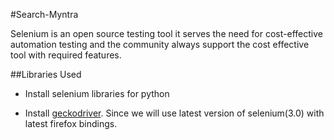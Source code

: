 #Search-Myntra

 Selenium is an open source testing tool it serves the need for cost-effective automation testing and the community always support the cost effective tool with required features.

##Libraries Used

* Install selenium libraries for python

* Install [geckodriver](https://github.com/mozilla/geckodriver/releases). Since we will use latest version of selenium(3.0) with latest firefox bindings.